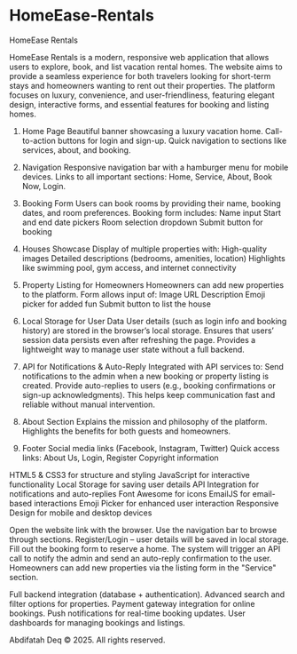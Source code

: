 # HomeEase-Rentals
HomeEase Rentals

<!-- Overview -->
HomeEase Rentals is a modern, responsive web application that allows users to explore, book, and list vacation rental homes. The website aims to provide a seamless experience for both travelers looking for short-term stays and homeowners wanting to rent out their properties.
The platform focuses on luxury, convenience, and user-friendliness, featuring elegant design, interactive forms, and essential features for booking and listing homes.

<!-- Features -->

1. Home Page
Beautiful banner showcasing a luxury vacation home.
Call-to-action buttons for login and sign-up.
Quick navigation to sections like services, about, and booking.

2. Navigation
Responsive navigation bar with a hamburger menu for mobile devices.
Links to all important sections: Home, Service, About, Book Now, Login.

3. Booking Form
Users can book rooms by providing their name, booking dates, and room preferences.
Booking form includes:
Name input
Start and end date pickers
Room selection dropdown
Submit button for booking

4. Houses Showcase
Display of multiple properties with:
High-quality images
Detailed descriptions (bedrooms, amenities, location)
Highlights like swimming pool, gym access, and internet connectivity

5. Property Listing for Homeowners
Homeowners can add new properties to the platform.
Form allows input of:
Image URL
Description
Emoji picker for added fun
Submit button to list the house

6. Local Storage for User Data
User details (such as login info and booking history) are stored in the browser’s local storage.
Ensures that users’ session data persists even after refreshing the page.
Provides a lightweight way to manage user state without a full backend.

7. API for Notifications & Auto-Reply
Integrated with API services to:
Send notifications to the admin when a new booking or property listing is created.
Provide auto-replies to users (e.g., booking confirmations or sign-up acknowledgments).
This helps keep communication fast and reliable without manual intervention.

8. About Section
Explains the mission and philosophy of the platform.
Highlights the benefits for both guests and homeowners.

9. Footer
Social media links (Facebook, Instagram, Twitter)
Quick access links: About Us, Login, Register
Copyright information

<!-- Technologies Used -->

HTML5 & CSS3 for structure and styling
JavaScript for interactive functionality
Local Storage for saving user details
API Integration for notifications and auto-replies
Font Awesome for icons
EmailJS for email-based interactions
Emoji Picker for enhanced user interaction
Responsive Design for mobile and desktop devices

<!-- How to Use -->

Open the website link with the browser.
Use the navigation bar to browse through sections.
Register/Login – user details will be saved in local storage.
Fill out the booking form to reserve a home.
The system will trigger an API call to notify the admin and send an auto-reply confirmation to the user.
Homeowners can add new properties via the listing form in the "Service" section.


<!-- Future Enhancements -->

Full backend integration (database + authentication).
Advanced search and filter options for properties.
Payment gateway integration for online bookings.
Push notifications for real-time booking updates.
User dashboards for managing bookings and listings.


<!-- Author -->
Abdifatah Deq
© 2025. All rights reserved.
